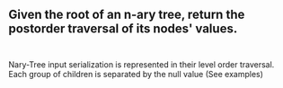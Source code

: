 ## Given the root of an n-ary tree, return the postorder traversal of its nodes' values. <br> <br> 
Nary-Tree input serialization is represented in their level order traversal. Each group of children is separated by the null value (See examples) <br> 
